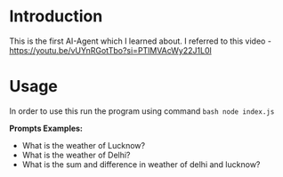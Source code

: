 # Introduction
This is the first AI-Agent which I learned about. I referred to this video - https://youtu.be/vUYnRGotTbo?si=PTlMVAcWy22J1L0l

# Usage

In order to use this run the program using command
`bash node index.js`

**Prompts Examples:**

 - What is the weather of Lucknow?
 - What is the weather of Delhi?
 - What is the sum and difference in weather of delhi and lucknow?
 
